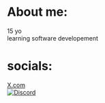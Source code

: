 # About me:
15 yo<br>
learning software developement

# socials:
[X.com](https://twitter.com/horakdejv)<br>
[![Discord](https://img.shields.io/badge/Discord-%237289DA.svg?logo=discord&logoColor=white)](https://discord.gg/https://discord.gg/david.horak)
